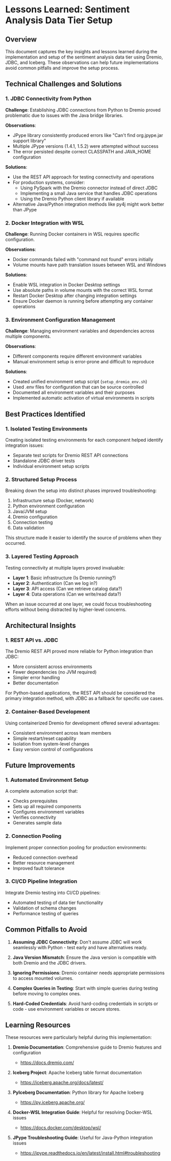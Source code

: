 # Lessons Learned: Sentiment Analysis Data Tier Setup

## Overview

This document captures the key insights and lessons learned during the implementation and setup of the sentiment analysis data tier using Dremio, JDBC, and Iceberg. These observations can help future implementations avoid common pitfalls and improve the setup process.

## Technical Challenges and Solutions

### 1. JDBC Connectivity from Python

**Challenge**: Establishing JDBC connections from Python to Dremio proved problematic due to issues with the Java bridge libraries.

**Observations**:
- JPype library consistently produced errors like "Can't find org.jpype.jar support library"
- Multiple JPype versions (1.4.1, 1.5.2) were attempted without success
- The error persisted despite correct CLASSPATH and JAVA_HOME configuration

**Solutions**:
- Use the REST API approach for testing connectivity and operations
- For production systems, consider:
  - Using PySpark with the Dremio connector instead of direct JDBC
  - Implementing a small Java service that handles JDBC operations
  - Using the Dremio Python client library if available
- Alternative Java/Python integration methods like py4j might work better than JPype

### 2. Docker Integration with WSL

**Challenge**: Running Docker containers in WSL requires specific configuration.

**Observations**:
- Docker commands failed with "command not found" errors initially
- Volume mounts have path translation issues between WSL and Windows

**Solutions**:
- Enable WSL integration in Docker Desktop settings
- Use absolute paths in volume mounts with the correct WSL format
- Restart Docker Desktop after changing integration settings
- Ensure Docker daemon is running before attempting any container operations

### 3. Environment Configuration Management

**Challenge**: Managing environment variables and dependencies across multiple components.

**Observations**:
- Different components require different environment variables
- Manual environment setup is error-prone and difficult to reproduce

**Solutions**:
- Created unified environment setup script (`setup_dremio_env.sh`)
- Used .env files for configuration that can be source controlled
- Documented all environment variables and their purposes
- Implemented automatic activation of virtual environments in scripts

## Best Practices Identified

### 1. Isolated Testing Environments

Creating isolated testing environments for each component helped identify integration issues:

- Separate test scripts for Dremio REST API connections
- Standalone JDBC driver tests 
- Individual environment setup scripts

### 2. Structured Setup Process

Breaking down the setup into distinct phases improved troubleshooting:

1. Infrastructure setup (Docker, network)
2. Python environment configuration
3. Java/JVM setup
4. Dremio configuration
5. Connection testing
6. Data validation

This structure made it easier to identify the source of problems when they occurred.

### 3. Layered Testing Approach

Testing connectivity at multiple layers proved invaluable:

- **Layer 1**: Basic infrastructure (Is Dremio running?)
- **Layer 2**: Authentication (Can we log in?)
- **Layer 3**: API access (Can we retrieve catalog data?)
- **Layer 4**: Data operations (Can we write/read data?)

When an issue occurred at one layer, we could focus troubleshooting efforts without being distracted by higher-level concerns.

## Architectural Insights

### 1. REST API vs. JDBC

The Dremio REST API proved more reliable for Python integration than JDBC:

- More consistent across environments
- Fewer dependencies (no JVM required)
- Simpler error handling
- Better documentation

For Python-based applications, the REST API should be considered the primary integration method, with JDBC as a fallback for specific use cases.

### 2. Container-Based Development

Using containerized Dremio for development offered several advantages:

- Consistent environment across team members
- Simple restart/reset capability
- Isolation from system-level changes
- Easy version control of configurations

## Future Improvements

### 1. Automated Environment Setup

A complete automation script that:
- Checks prerequisites
- Sets up all required components
- Configures environment variables
- Verifies connectivity
- Generates sample data

### 2. Connection Pooling

Implement proper connection pooling for production environments:
- Reduced connection overhead
- Better resource management
- Improved fault tolerance

### 3. CI/CD Pipeline Integration

Integrate Dremio testing into CI/CD pipelines:
- Automated testing of data tier functionality
- Validation of schema changes
- Performance testing of queries

## Common Pitfalls to Avoid

1. **Assuming JDBC Connectivity**: Don't assume JDBC will work seamlessly with Python - test early and have alternatives ready.

2. **Java Version Mismatch**: Ensure the Java version is compatible with both Dremio and the JDBC drivers.

3. **Ignoring Permissions**: Dremio container needs appropriate permissions to access mounted volumes.

4. **Complex Queries in Testing**: Start with simple queries during testing before moving to complex ones.

5. **Hard-Coded Credentials**: Avoid hard-coding credentials in scripts or code - use environment variables or secure stores.

## Learning Resources

These resources were particularly helpful during this implementation:

1. **Dremio Documentation**: Comprehensive guide to Dremio features and configuration
   - https://docs.dremio.com/

2. **Iceberg Project**: Apache Iceberg table format documentation
   - https://iceberg.apache.org/docs/latest/

3. **PyIceberg Documentation**: Python library for Apache Iceberg
   - https://py.iceberg.apache.org/

4. **Docker-WSL Integration Guide**: Helpful for resolving Docker-WSL issues
   - https://docs.docker.com/desktop/wsl/

5. **JPype Troubleshooting Guide**: Useful for Java-Python integration issues
   - https://jpype.readthedocs.io/en/latest/install.html#troubleshooting